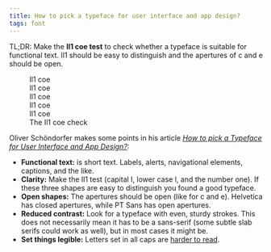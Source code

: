 ```yaml
---
title: How to pick a typeface for user interface and app design?
tags: font
---
```

TL;DR: Make the <strong>Il1 coe test</strong> to check whether a typeface is suitable for functional text. Il1 should be easy to distinguish and the apertures of c and e should be open.

<figure>
<div class="text-[4rem] leading-tight">Il1 coe</div>
<div class="text-[3rem] leading-tight">Il1 coe</div>
<div class="text-[2rem] leading-tight">Il1 coe</div>
<div class="text-[1rem] leading-tight">Il1 coe</div>
<div class="text-[.9rem] leading-tight">Il1 coe</div>
<figcaption>The Il1 coe check</figcaption>
</figure>

Oliver Schöndorfer makes some points in his article *[How to pick a Typeface for User Interface and App Design?](https://www.zeichenschatz.net/typografie/how-to-pick-a-typeface-for-user-interface-and-app-design.html):*

- **Functional text:** is short text. Labels, alerts, navigational elements, captions, and the like.
- **Clarity:** Make the Il1 test (capital I, lower case l, and the number one). If these three shapes are easy to distinguish you found a good typeface.
- **Open shapes:** The apertures should be open (like for c and e). Helvetica has closed apertures, while PT Sans has open apertures.
- **Reduced contrast:** Look for a typeface with even, sturdy strokes. This does not necessarily mean it has to be a sans-serif (some subtle slab serifs could work as well), but in most cases it might be.
- **Set things legible:** Letters set in all caps are [harder to read](/2020-07-21-how-we-read/).
